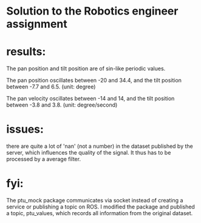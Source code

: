 # Solution to the Robotics engineer assignment

# results:

The pan position and tilt position are of sin-like periodic values. 

The pan position oscillates between -20 and 34.4, and the tilt position between -7.7 and 6.5. (unit: degree)

The pan velocity oscillates between -14 and 14, and the tilt position between -3.8 and 3.8. (unit: degree/second)

# issues:

there are quite a lot of 'nan' (not a number) in the dataset published by the server, which influences the quality of the signal. It thus has to be processed by a average filter.

# fyi:

The ptu_mock package communicates via socket instead of creating a service or publishing a topic on ROS. I modified the package and published a topic, ptu_values, which records all information from the original dataset.
